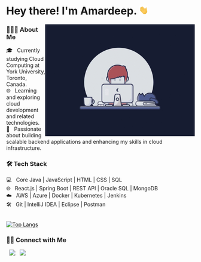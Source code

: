 <h1> Hey there! I'm Amardeep. <img src="Hi.gif" width="25"></h1> <img align="right" alt="GIF" src="gif2.gif" width="400"/> 
<h3> 👨🏻‍💻 About Me </h3
💼   Full Stack Java Developer specialized in the Spring Boot framework. <br>
🎓   Currently studying Cloud Computing at York University, Toronto, Canada. <br>
🌐   Learning and exploring cloud development and related technologies. <br>
🌱   Passionate about building scalable backend applications and enhancing my skills in cloud infrastructure. <br>

<h3>🛠 Tech Stack</h3>
💻   Core Java | JavaScript | HTML | CSS | SQL <br>
🌐   React.js | Spring Boot | REST API | Oracle SQL | MongoDB <br>
☁️    AWS | Azure | Docker | Kubernetes | Jenkins <br>
🛠   Git | IntelliJ IDEA | Eclipse | Postman <br>


</br>

[![Top Langs](https://github-readme-stats.vercel.app/api/top-langs/?username=amar0898&layout=compact&text_color=daf7dc&bg_color=151515)](https://github.com/sohamsshah/github-readme-stats)


<h3> 🤝🏻 Connect with Me </h3>

<p align="left"> 
&nbsp; <a href="https://www.linkedin.com/in/amar-deep-234612168/" target="_blank" rel="noopener noreferrer"><img src="https://img.icons8.com/plasticine/100/000000/linkedin.png" width="50" /></a>
&nbsp; <a href="mailto:amar0898@gmail.com" target="_blank" rel="noopener noreferrer"><img src="https://img.icons8.com/plasticine/100/000000/gmail.png"  width="50" /></a>


</p>
